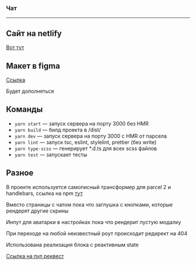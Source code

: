 ### Чат

---

## Сайт на netlify

[Вот тут](https://eloquent-fermat-d10e6a.netlify.app/)

## Макет в figma

[Ссылка](<https://www.figma.com/file/Dq7Io7NldK2mhzEzs7F2Fx/Chat-(Copy)?node-id=0%3A1>)

Будет дополняться

## Команды

- `yarn start` — запуск сервера на порту 3000 без HMR
- `yarn build` — билд проекта в /dist/
- `yarn dev` — запуск сервера на порту 3000 с HMR от парсела
- `yarn lint` — запуск tsc, eslint, stylelint, prettier (без write)
- `yarn type-scss` — генерирует \*.d.ts для всех scss файлов
- `yarn test` — запускает тесты

## Разное

В проекте используется самописный трансформер для parcel 2 и handlebars, ссылка на npm [тут](https://www.npmjs.com/package/parcel-transformer-hbs)

Вместо страницы с чатом пока что заглушка с кнопками, которые рендерят другие скрины

Инпут для аватарки в настройках пока что рендерит пустую модалку

При переходе на любой неизвестный роут происходит редирект на 404

Использована реализация блока с реактивным state

[Ссылка на пул реквест](https://github.com/vadimLuzyanin/middle.messenger.praktikum.yandex/pull/3)
